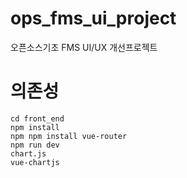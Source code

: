 # ops_fms_ui_project
오픈소스기초 FMS UI/UX 개선프로젝트

# 의존성
```
cd front_end
npm install
npm npm install vue-router
npm run dev
chart.js
vue-chartjs
```
